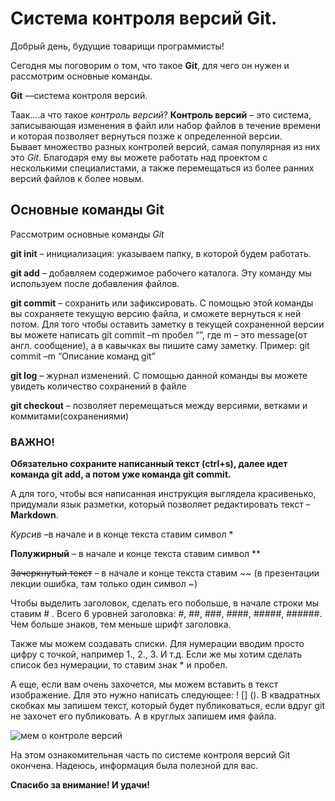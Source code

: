 # **Система контроля версий Git.** 

Добрый день, будущие товарищи программисты! 

Сегодня мы поговорим о том, что такое **Git**, для чего он нужен и рассмотрим основные команды. 

**Git** —система контроля версий. 

Таак….а что такое *контроль версий*? 
**Контроль версий** – это система, записывающая изменения в файл или набор файлов в течение времени   и которая позволяет вернуться позже к определенной версии.  
Бывает множество разных контролей версий, самая популярная из них это *Git*. Благодаря ему вы можете работать над проектом с несколькими специалистами, а также перемещаться из более ранних версий файлов к более новым. 

## **Основные команды Git**
Рассмотрим основные команды  *Git* 

**git init** – инициализация: указываем папку, в которой будем работать. 

**git add** – добавляем содержимое рабочего каталога. Эту команду мы используем после добавления файлов.

**git commit** – сохранить или зафиксировать. С помощью этой команды вы сохраняете текущую версию файла, и сможете вернуться к ней потом. Для того чтобы оставить заметку в текущей сохраненной версии вы можете написать git commit –m пробел “”, где m – это message(от англ. cообщение), а в кавычках вы пишите  саму заметку. Пример: git commit –m “Описание команд git”

**git log** – журнал изменений. С помощью данной команды вы можете увидеть количество сохранений в файле  

**git checkout** – позволяет перемещаться между версиями, ветками и коммитами(сохранениями)


### **ВАЖНО!** 
**Обязательно сохраните написанный текст (ctrl+s), далее идет команда git add, а потом уже команда git commit.**

А для того, чтобы вся написанная инструкция выглядела красивенько, придумали язык разметки, который позволяет редактировать текст – **Markdown**.

*Курсив* –в начале и в конце текста ставим символ *

**Полужирный** – в начале и конце текста ставим символ **

~~Зачеркнутый текст~~ – в начале и конце текста ставим ~~ (в презентации лекции ошибка, там только один символ ~)

Чтобы выделить заголовок, сделать его побольше, в начале строки мы ставим # . Всего 6 уровней заголовка: #, ##, ###, ####, #####, ######. Чем больше знаков, тем меньше шрифт заголовка. 

Также мы можем создавать списки. Для нумерации вводим просто цифру с точкой, например 1., 2., 3. И т.д. 
Если же мы хотим сделать список без нумерации, то ставим знак * и пробел.

А еще, если вам очень захочется, мы можем вставить в текст изображение. Для это нужно написать следующее: ! [] (). В квадратных скобках мы запишем текст, который будет публиковаться, если вдруг git не захочет его публиковать. А в круглых запишем имя файла.

![мем о контроле версий](memchik.jpg)

На этом ознакомительная часть по системе контроля версий Git окончена. Надеюсь, информация была полезной для вас. 

**Спасибо за внимание! И удачи!**